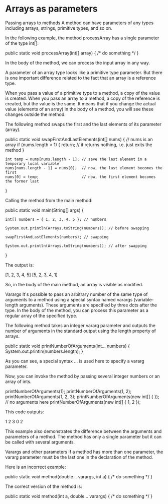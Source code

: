 # Arrays as parameters

Passing arrays to methods
A method can have parameters of any types including arrays, strings, primitive types, and so on.

In the following example, the method processArray has a single parameter of the type int[]:

public static void processArray(int[] array) { /* do something */ }

In the body of the method, we can process the input array in any way.

A parameter of an array type looks like a primitive type parameter. But there is one important difference related to the fact that an array is a reference type.

When you pass a value of a primitive type to a method, a copy of the value is created. When you pass an array to a method, a copy of the reference is created, but the value is the same. It means that if you change the actual value (elements of an array) in the body of a method, you will see these changes outside the method.

The following method swaps the first and the last elements of its parameter (array).

public static void swapFirstAndLastElements(int[] nums) { // nums is an array
if (nums.length < 1) {
return; // it returns nothing, i.e. just exits the method
}

    int temp = nums[nums.length - 1]; // save the last element in a temporary local variable
    nums[nums.length - 1] = nums[0];  // now, the last element becomes the first
    nums[0] = temp;                   // now, the first element becomes the former last
}

Calling the method from the main method:

public static void main(String[] args) {

    int[] numbers = { 1, 2, 3, 4, 5 }; // numbers

    System.out.println(Arrays.toString(numbers)); // before swapping

    swapFirstAndLastElements(numbers); // swapping

    System.out.println(Arrays.toString(numbers)); // after swapping
}

The output is:

[1, 2, 3, 4, 5]
[5, 2, 3, 4, 1]

So, in the body of the main method, an array is visible as modified.

Varargs
It's possible to pass an arbitrary number of the same type of arguments to a method using a special syntax named varargs (variable-length arguments). These arguments are specified by three dots after the type. In the body of the method, you can process this parameter as a regular array of the specified type.

The following method takes an integer vararg parameter and outputs the number of arguments in the standard output using the length property of arrays.

public static void printNumberOfArguments(int... numbers) {
System.out.println(numbers.length);
}

As you can see, a special syntax ... is used here to specify a vararg parameter.

Now, you can invoke the method by passing several integer numbers or an array of ints.

printNumberOfArguments(1);
printNumberOfArguments(1, 2);
printNumberOfArguments(1, 2, 3);
printNumberOfArguments(new int[] { }); // no arguments here
printNumberOfArguments(new int[] { 1, 2 });

This code outputs:

1
2
3
0
2

This example also demonstrates the difference between the arguments and parameters of a method. The method has only a single parameter but it can be called with several arguments.

Varargs and other parameters
If a method has more than one parameter, the vararg parameter must be the last one in the declaration of the method.

Here is an incorrect example:

public static void method(double... varargs, int a) { /* do something */ }

The correct version of the method is:

public static void method(int a, double... varargs) { /* do something */ }

